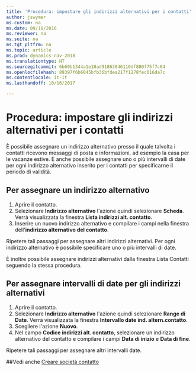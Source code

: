 ```yaml
---
title: 'Procedura: impostare gli indirizzi alternativi per i contatti'
author: jswymer
ms.custom: na
ms.date: 09/16/2016
ms.reviewer: na
ms.suite: na
ms.tgt_pltfrm: na
ms.topic: article
ms.prod: dynamics-nav-2018
ms.translationtype: HT
ms.sourcegitcommit: 6b60b1344a1e18ad91863046110df880f75f7c04
ms.openlocfilehash: 89397f6b6045bfb36bfdea217f1278fec016da7c
ms.contentlocale: it-it
ms.lasthandoff: 10/16/2017

---
```

# <a name="how-to-set-up-alternative-addresses-for-contacts"></a>Procedura: impostare gli indirizzi alternativi per i contatti
È possibile assegnare un indirizzo alternativo presso il quale talvolta i contatti ricevono messaggi di posta e informazioni, ad esempio la casa per le vacanze estive. È anche possibile assegnare uno o più intervalli di date per ogni indirizzo alternativo inserito per i contatti per specificarne il periodo di validità.

## <a name="to-assign-an-alternative-address"></a>Per assegnare un indirizzo alternativo
1. Aprire il contatto.
2. Selezionare **Indirizzo alternativo** l'azione quindi selezionare **Scheda**. Verrà visualizzata la finestra **Lista indirizzi alt. contatto**.
3. Inserire un nuovo indirizzo alternativo e compilare i campi nella finestra dell'**indirizzo alternativo del contatto**.

Ripetere tali passaggi per assegnare altri indirizzi alternativi. Per ogni indirizzo alternativo è possibile specificare uno o più intervalli di date.

È inoltre possibile assegnare indirizzi alternativi dalla finestra Lista Contatti seguendo la stessa procedura.

## <a name="to-assign-an-alternative-address-date-range"></a>Per assegnare intervalli di date per gli indirizzi alternativi
1. Aprire il contatto.
2. Selezionare **Indirizzo alternativo** l'azione quindi selezionare **Range di Date**. Verrà visualizzata la finestra **Intervallo date ind. altern.contatto**.
3. Scegliere l'azione **Nuovo**.
4. Nel campo **Codice indirizzi alt. contatto**, selezionare un indirizzo alternativo del contatto e compilare i campi **Data di inizio** e **Data di fine**.

Ripetere tali passaggi per assegnare altri intervalli date.

##<a name="see-also"></a>Vedi anche
[Creare società contatto](marketing-create-contact-companies.md)

